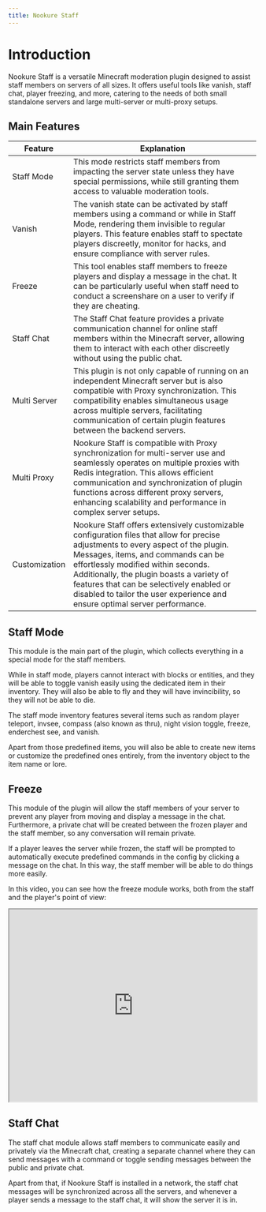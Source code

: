 ```yaml
---
title: Nookure Staff
---
```

# Introduction

Nookure Staff is a versatile Minecraft moderation plugin designed to assist staff members on servers of all sizes. It offers useful tools like vanish, staff chat, player freezing, and more, catering to the needs of both small standalone servers and large multi-server or multi-proxy setups.

## Main Features

| Feature       | Explanation                                                                                                                                                                                                                                                                                                                                                                           |
| ------------- | --------------------------------------------------------------------------------------------------------------------------------------------------------------------------------------------------------------------------------------------------------------------------------------------------------------------------------------------------------------------------------------- |
| Staff Mode    | This mode restricts staff members from impacting the server state unless they have special permissions, while still granting them access to valuable moderation tools.                                                                                                                                                                                                                |
| Vanish        | The vanish state can be activated by staff members using a command or while in Staff Mode, rendering them invisible to regular players. This feature enables staff to spectate players discreetly, monitor for hacks, and ensure compliance with server rules.                                                                                                                        |
| Freeze        | This tool enables staff members to freeze players and display a message in the chat. It can be particularly useful when staff need to conduct a screenshare on a user to verify if they are cheating.                                                                                                                                                                                 |
| Staff Chat    | The Staff Chat feature provides a private communication channel for online staff members within the Minecraft server, allowing them to interact with each other discreetly without using the public chat.                                                                                                                                                                             |
| Multi Server  | This plugin is not only capable of running on an independent Minecraft server but is also compatible with Proxy synchronization. This compatibility enables simultaneous usage across multiple servers, facilitating communication of certain plugin features between the backend servers.                                                                                            |
| Multi Proxy   | Nookure Staff is compatible with Proxy synchronization for multi-server use and seamlessly operates on multiple proxies with Redis integration. This allows efficient communication and synchronization of plugin functions across different proxy servers, enhancing scalability and performance in complex server setups.                                                           |
| Customization | Nookure Staff offers extensively customizable configuration files that allow for precise adjustments to every aspect of the plugin. Messages, items, and commands can be effortlessly modified within seconds. Additionally, the plugin boasts a variety of features that can be selectively enabled or disabled to tailor the user experience and ensure optimal server performance. |

## Staff Mode

This module is the main part of the plugin, which collects everything in a special mode for the staff members.

While in staff mode, players cannot interact with blocks or entities, and they will be able to toggle vanish easily using the dedicated item in their inventory. They will also be able to fly and they will have invincibility, so they will not be able to die.

The staff mode inventory features several items such as random player teleport, invsee, compass (also known as thru), night vision toggle, freeze, enderchest see, and vanish.

Apart from those predefined items, you will also be able to create new items or customize the predefined ones entirely, from the inventory object to the item name or lore.

## Freeze

This module of the plugin will allow the staff members of your server to prevent any player from moving and display a message in the chat. Furthermore, a private chat will be created between the frozen player and the staff member, so any conversation will remain private.

If a player leaves the server while frozen, the staff will be prompted to automatically execute predefined commands in the config by clicking a message on the chat. In this way, the staff member will be able to do things more easily.

In this video, you can see how the freeze module works, both from the staff and the player's point of view:

<iframe style="width: 100%; height: 390px;"
src="https://www.youtube.com/embed/gTf7XnpiLSo">
</iframe>

## Staff Chat

The staff chat module allows staff members to communicate easily and privately via the Minecraft chat, creating a separate channel where they can send messages with a command or toggle sending messages between the public and private chat.

Apart from that, if Nookure Staff is installed in a network, the staff chat messages will be synchronized across all the servers, and whenever a player sends a message to the staff chat, it will show the server it is in.
